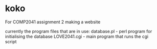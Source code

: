 koko
====

For COMP2041 assignment 2 making a website

currently the program files that are in use:
database.pl - perl program for initialising the database
LOVE2041.cgi - main program that runs the cgi script
